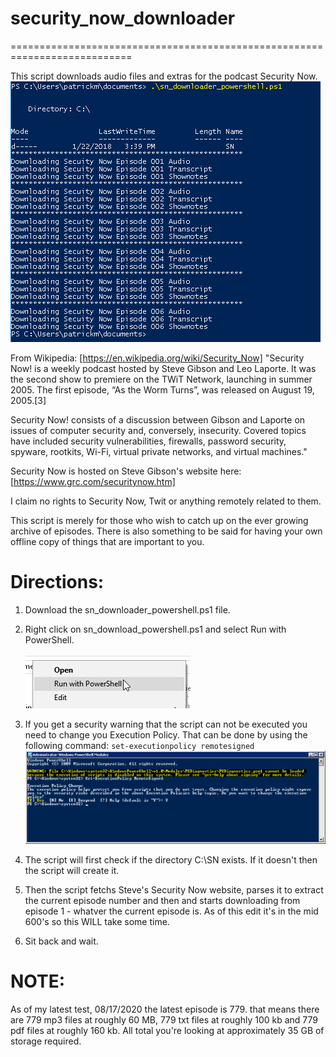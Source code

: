 # security_now_downloader
===========================================================================

This script downloads audio files and extras for the podcast Security Now.
    ![Example of script running](https://github.com/pmcfarland/security_now_downloader/blob/master/sn_downloader_example.PNG)

From Wikipedia: [https://en.wikipedia.org/wiki/Security_Now]
"Security Now! is a weekly podcast hosted by Steve Gibson and Leo Laporte. It was the second show to premiere on the TWiT Network, launching in summer 2005. The first episode, “As the Worm Turns”, was released on August 19, 2005.[3]

Security Now! consists of a discussion between Gibson and Laporte on issues of computer security and, conversely, insecurity. Covered topics have included security vulnerabilities, firewalls, password security, spyware, rootkits, Wi-Fi, virtual private networks, and virtual machines."

Security Now is hosted on Steve Gibson's website here: [https://www.grc.com/securitynow.htm]

I claim no rights to Security Now, Twit or anything remotely related to them.

This script is merely for those who wish to catch up on the ever growing archive of episodes. There is also something to be said for having your own offline copy of things that are important to you.

Directions:
============================================================================
1) Download the sn_downloader_powershell.ps1 file.

2) Right click on sn_download_powershell.ps1 and select Run with PowerShell.

    ![Run With PowerShell](https://github.com/pmcfarland/security_now_downloader/blob/master/sn_downloader_run_with.PNG)

3) If you get a security warning that the script can not be executed you need to change you Execution Policy. That can be done by using the following command: `set-executionpolicy remotesigned`
    ![Change Execution Policy](https://github.com/pmcfarland/security_now_downloader/blob/master/PS1.png)

4) The script will first check if the directory C:\SN exists. If it doesn't then the script will create it.

5) Then the script fetchs Steve's Security Now website, parses it to extract the current episode number and then and starts downloading from episode 1 - whatver the current episode is. As of this edit it's in the mid 600's so this WILL take some time.

6) Sit back and wait.

NOTE:
=============================================================================
As of my latest test, 08/17/2020 the latest episode is 779. that means there are 779 mp3 files at roughly 60 MB, 779 txt files at roughly 100 kb and 779 pdf files at roughly 160 kb. All total you're looking at approximately 35 GB of storage required.
